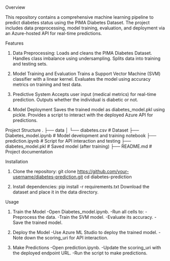 Overview

This repository contains a comprehensive machine learning pipeline to predict diabetes status using the PIMA Diabetes Dataset. The project includes data preprocessing, model training, evaluation, and deployment via an Azure-hosted API for real-time predictions.

Features

1. Data Preprocessing:
   Loads and cleans the PIMA Diabetes Dataset.
   Handles class imbalance using undersampling.
   Splits data into training and testing sets.

3. Model Training and Evaluation
   Trains a Support Vector Machine (SVM) classifier with a linear kernel.
   Evaluates the model using accuracy metrics on training and test data.

4. Predictive System
   Accepts user input (medical metrics) for real-time prediction.
   Outputs whether the individual is diabetic or not.

5. Model Deployment
   Saves the trained model as diabetes_model.pkl using pickle.
   Provides a script to interact with the deployed Azure API for predictions.

Project Structure
.
├── data
│   └── diabetes.csv        # Dataset
├── Diabetes_model.ipynb    # Model development and training notebook
├── prediction.ipynb        # Script for API interaction and testing
├── diabetes_model.pkl      # Saved model (after training)
├── README.md               # Project documentation



Installation

1. Clone the repository:
   git clone https://github.com/your-username/diabetes-prediction.git
   cd diabetes-prediction

2. Install dependencies:
   pip install -r requirements.txt
   Download the dataset and place it in the data directory.


Usage

1. Train the Model
   -Open Diabetes_model.ipynb.
   -Run all cells to:
   -Preprocess the data.
   -Train the SVM model.
   -Evaluate its accuracy.
   -Save the trained model.

3. Deploy the Model
   -Use Azure ML Studio to deploy the trained model.
   -Note down the scoring_uri for API interaction.

3. Make Predictions
   -Open prediction.ipynb.
   -Update the scoring_uri with the deployed endpoint URL.
   -Run the script to make predictions.
